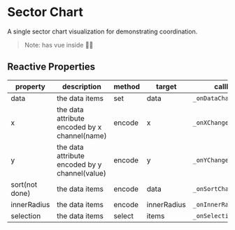 # Sector Chart

A single sector chart visualization for demonstrating coordination.

>Note: has vue inside 🤦‍♀

## Reactive Properties

| property      | description                                   | method    | target    | callback              | internal listener             |
| ---------     | --------------------------------------        | ----------|-----------|-------------------    |---------------------------    |
|data           |the data items                                 |set        |data       |`_onDataChange`        |`this.vm.$on('data',...)`      |
|x              |the data attribute encoded by x channel(name)  |encode     |x          |`_onXChange`           |-                              |
|y              |the data attribute encoded by y channel(value) |encode     |y          |`_onYChange`           |-                              |
|sort(not done) |the data items                                 |encode     |data       |`_onSortChange`        |-                              |
|innerRadius    |the data items                                 |encode     |innerRadius|`_onInnerRadiusChange` |-                              |
|selection      |the data items                                 |select     |items      |`_onSelectionChange`   |`this.vm.$on('selection',...)` |